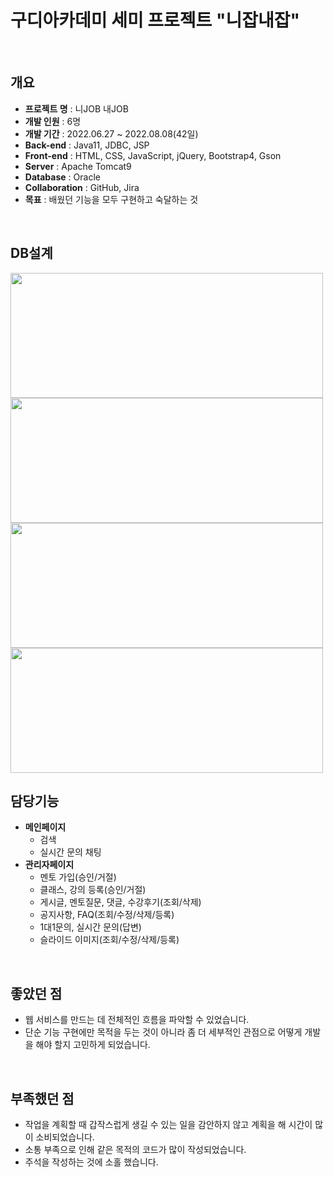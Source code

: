 # 구디아카데미 세미 프로젝트 "니잡내잡"

<br>

## 개요
- **프로젝트 명**  :  니JOB 내JOB
- **개발 인원**  :  6명
- **개발 기간**  :  2022.06.27 ~ 2022.08.08(42일)
- **Back-end**  :  Java11, JDBC, JSP
- **Front-end**  :  HTML, CSS, JavaScript, jQuery, Bootstrap4, Gson
- **Server**  :  Apache Tomcat9
- **Database**  :  Oracle
- **Collaboration**  :  GitHub, Jira
- **목표**  :  배웠던 기능을 모두 구현하고 숙달하는 것

<br>

## DB설계
<img src="https://user-images.githubusercontent.com/102468071/187904022-ecb6dfe8-51df-43b5-84f1-be0429af1e44.png" width="500" height="200" />
<img src="https://user-images.githubusercontent.com/102468071/187904052-86a181b0-485f-403f-b436-c636c3ebf6c0.png" width="500" height="200" />
<img src="https://user-images.githubusercontent.com/102468071/187904062-062d0eed-bee8-47d0-9f19-8c913b838b8d.png" width="500" height="200" />
<img src="https://user-images.githubusercontent.com/102468071/187904072-bc51cb24-a989-42fe-ab25-bbdee3d0c19f.png" width="500" height="200" />

<br>

## 담당기능
- **메인페이지**
   - 검색
   - 실시간 문의 채팅
- **관리자페이지**
   - 멘토 가입(승인/거절)
   - 클래스, 강의 등록(승인/거절)
   - 게시글, 멘토질문, 댓글, 수강후기(조회/삭제)
   - 공지사항, FAQ(조회/수정/삭제/등록)
   - 1대1문의, 실시간 문의(답변)
   - 슬라이드 이미지(조회/수정/삭제/등록)

<br>

## 좋았던 점
- 웹 서비스를 만드는 데 전체적인 흐름을 파악할 수 있었습니다.
- 단순 기능 구현에만 목적을 두는 것이 아니라 좀 더 세부적인 관점으로 어떻게 개발을 해야 할지 고민하게 되었습니다.

<br>

## 부족했던 점
- 작업을 계획할 때 갑작스럽게 생길 수 있는 일을 감안하지 않고 계획을 해 시간이 많이 소비되었습니다.
- 소통 부족으로 인해 같은 목적의 코드가 많이 작성되었습니다.
- 주석을 작성하는 것에 소홀 했습니다.

<br>
